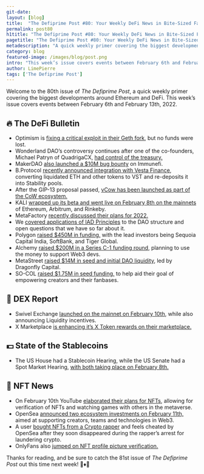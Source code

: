 ```yaml
---
git-date:
layout: [blog]
title:  "The Defiprime Post #80: Your Weekly DeFi News in Bite-Sized Fashion"
permalink: post80
h1title: "The Defiprime Post #80: Your Weekly DeFi News in Bite-Sized Fashion"
pagetitle: "The Defiprime Post #80: Your Weekly DeFi News in Bite-Sized Fashion"
metadescription: "A quick weekly primer covering the biggest developments around Ethereum and DeFi. This week’s issue covers events between February 6th and February 13th, 2022"
category: blog
featured-image: /images/blog/post.png
intro: "This week’s issue covers events between February 6th and February 13th, 2022"
author: LimePierre
tags: ['The Defiprime Post']
---
```


Welcome to the 80th issue of _The Defiprime Post_, a quick weekly primer covering the biggest developments around Ethereum and DeFi. This week’s issue covers events between February 6th and February 13th, 2022.


## 🔥 The DeFi Bulletin

* Optimism is [fixing a critical exploit in their Geth fork](https://optimismpbc.medium.com/disclosure-fixing-a-critical-bug-in-optimisms-geth-fork-a836ebdf7c94), but no funds were lost. 
* Wonderland DAO’s controversy continues after one of the co-founders, Michael Patryn of QuadrigaCX, [had control of the treasury. ](https://cointelegraph.com/news/wonderland-s-treasury-saga-exposes-the-fragility-of-dao-projects-today)
* MakerDAO [also launched a $10M bug bounty](https://medium.com/immunefi/makerdao-launches-10m-bug-bounty-on-immunefi-56172b0ea508) on Immunefi. 
* B.Protocol [recently announced integration with Vesta Finance](https://medium.com/b-protocol/b-protocol-vesta-integration-is-live-3f5173169de7), converting liquidated ETH and other tokens to VST and re-deposits it into Stability pools. 
* After the GIP-13 proposal passed, [vCow has been launched as part of the CoW ecosystem. ](https://cow-protocol.medium.com/cows-together-strong-welcome-vcow-token-to-the-cow-ecosystem-7689c4391373)
* KALI [wrapped up its beta and went live on February 8th on the mainnets](https://mirror.xyz/kalico.eth/-3F1hwORenfSVTNrdwqk8tZSSOQ2dfFjsRFehAH43tw) of Ethereum, Arbitrum, and Rinkeby. 
* MetaFactory [recently discussed their plans for 2022.](https://meta.mirror.xyz/uF9bE7_4VRCUu5n3AZcTIdvE0acnLl6xfv9iQn3mwcc) 
* We [covered applications of IAD Principles](https://defiprime.com/application-of-iad-principles-to-the-dao-structure) to the DAO structure and open questions that we have so far about it. 
* Polygon [raised $450M in funding,](https://techcrunch.com/2022/02/07/polygon-raises-450m-from-sequoia-capital-india-softbank-and-tiger-global/) with the lead investors being Sequoia Capital India, SoftBank, and Tiger Global.  
* Alchemy [raised $200M in a Series C-1 funding round](https://blog.alchemy.com/blog/series-c-1), planning to use the money to support Web3 devs. 
* MetaStreet [raised $14M in seed and initial DAO liquidity](https://mirror.xyz/0x66ceac5EE8F093059C4BC9628C06e63076505B15/kpweCex6kclTrtbO-lkoPdu0jgl3B0IBLdjRbvsV4j8), led by Dragonfly Capital.  
* SO-COL [raised $1.75M in seed funding,](https://www.socol.io/blog/seed-round) to help aid their goal of empowering creators and their fanbases. 


## 💱 DEX Report

* Swivel Exchange [launched on the mainnet on February 10th](https://mirror.xyz/traversa.eth/fPmYDiM8F7u7HkR6MC_M3QMdUK0jxIB6NRhzLt3-vyE), while also announcing Liquidity incentives. 
* X Marketplace [is enhancing it’s X Token rewards on their marketplace.](https://medium.com/@x.xyz/enhancements-to-x-token-rewards-on-x-marketplace-179e1199abc7)


## 💵 State of the Stablecoins

* The US House had a Stablecoin Hearing, while the US Senate had a Spot Market Hearing, [with both taking place on February 8th. ](https://defieducationfund.substack.com/p/house-stablecoin-hearing-senate-spot?s=09)


## 💎 NFT News

* On February 10th YouTube [elaborated their plans for NFTs](https://www.reuters.com/technology/youtube-floats-ideas-verifying-nfts-watching-games-metaverse-2022-02-10/), allowing for verification of NFTs and watching games with others in the metaverse. 
* OpenSea [announced two ecosystem investments on February 11th,](https://opensea.io/blog/announcements/openseas-ecosystem-investments/) aimed at supporting creators, teams and technologies in Web3.
* A user [bought NFTs from a Crypto rapper](https://www.buzzfeednews.com/article/sarahemerson/crypto-rapper-nft-opensea-owner-money-laundering) and feels cheated by OpenSea after they soon disappeared during the rapper’s arrest for laundering crypto. 
* OnlyFans also [jumped on NFT profile picture verification.](https://www.reuters.com/technology/onlyfans-jumps-into-nft-profile-pictures-2022-02-10/)

Thanks for reading, and be sure to catch the 81st issue of _The Defiprime Post_ out this time next week! 👋♦️👋